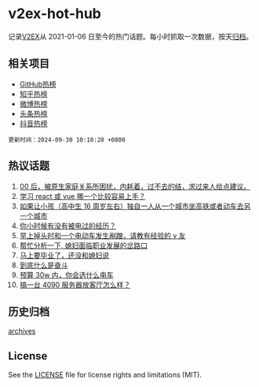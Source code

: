 # v2ex-hot-hub

 记录[V2EX](https://www.v2ex.com/)从 2021-01-06 日至今的热门话题。每小时抓取一次数据，按天[归档](archives)。
 
 ## 相关项目

- [GitHub热榜](https://github.com/lonnyzhang423/github-hot-hub)
- [知乎热榜](https://github.com/lonnyzhang423/zhihu-hot-hub)
- [微博热榜](https://github.com/lonnyzhang423/weibo-hot-hub)
- [头条热榜](https://github.com/lonnyzhang423/toutiao-hot-hub)
- [抖音热榜](https://github.com/lonnyzhang423/douyin-hot-hub)


 `更新时间：2024-09-30 10:18:28 +0800`

## 热议话题

1. [00 后，被原生家庭关系所困扰，内耗着，过不去的结，求过来人给点建议。](https://www.v2ex.com/t/1076847)
1. [学习 react 或 vue 哪一个比较容易上手？](https://www.v2ex.com/t/1076728)
1. [如果让小孩（高中生 16 周岁左右）独自一人从一个城市坐高铁或者动车去另一个城市](https://www.v2ex.com/t/1076781)
1. [你小时候有没有被电过的经历？](https://www.v2ex.com/t/1076843)
1. [早上掉头时和一个电动车发生剐蹭，请教有经验的 v 友](https://www.v2ex.com/t/1076794)
1. [帮忙分析一下, 媳妇面临职业发展的岔路口](https://www.v2ex.com/t/1076732)
1. [马上要毕业了，还没和媳妇说](https://www.v2ex.com/t/1076761)
1. [到底什么是奋斗](https://www.v2ex.com/t/1076867)
1. [预算 30w 内，你会选什么电车](https://www.v2ex.com/t/1076974)
1. [搞一台 4090 服务器放客厅怎么样？](https://www.v2ex.com/t/1076836)

## 历史归档

[archives](archives)

## License

See the [LICENSE](LICENSE) file for license rights and limitations (MIT).
